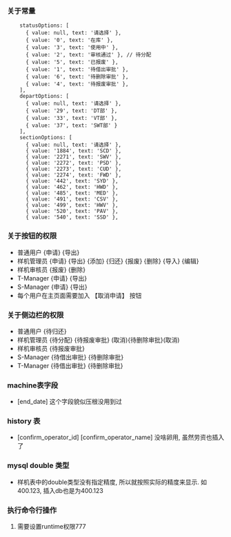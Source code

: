 ### 关于常量
```    
    statusOptions: [
      { value: null, text: '请选择' },
      { value: '0', text: '在库' },
      { value: '3', text: '使用中' }, 
      { value: '2', text: '审核通过' }, // 待分配
      { value: '5', text: '已报废' },   
      { value: '1', text: '待借出审批' },
      { value: '6', text: '待删除审批' },
      { value: '4', text: '待报废审批' },
    ],
    departOptions: [
      { value: null, text: '请选择' },
      { value: '29', text: 'DT部' },
      { value: '33', text: 'VT部' },
      { value: '37', text: 'SWT部' }
    ],
    sectionOptions: [
      { value: null, text: '请选择' },
      { value: '1884', text: 'SCD' },
      { value: '2271', text: 'SWV' },
      { value: '2272', text: 'PSD' },
      { value: '2273', text: 'CUD' },
      { value: '2274', text: 'FWD' },
      { value: '442', text: 'SYD' },
      { value: '462', text: 'HWD' },
      { value: '485', text: 'MED' },
      { value: '491', text: 'CSV' },
      { value: '499', text: 'HWV' },
      { value: '520', text: 'PAV' },
      { value: '540', text: 'SSD' },
```

### 关于按钮的权限
- 普通用户 {申请} {导出} 
- 样机管理员 {申请} {导出} {添加} {归还} {报废} {删除} {导入} {编辑}
- 样机审核员 {报废} {删除} 
- T-Manager {申请} {导出}
- S-Manager {申请} {导出}
- 每个用户在主页面需要加入 【取消申请】 按钮

### 关于侧边栏的权限
- 普通用户 {待归还}
- 样机管理员 {待分配} {待报废审批} (取消){待删除审批}(取消)
- 样机审核员 {待报废审批}
- S-Manager {待借出审批} {待删除审批}
- T-Manager {待借出审批} {待删除审批}

### machine表字段
- [end_date] 这个字段貌似压根没用到过

### history 表
- [confirm_operator_id] [confirm_operator_name] 没啥卵用, 虽然劳资也插入了

### mysql double 类型
- 样机表中的double类型没有指定精度, 所以就按照实际的精度来显示. 如400.123, 插入db也是为400.123

### 执行命令行操作
1. 需要设置runtime权限777